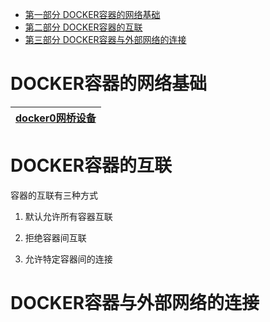 
* [第一部分  DOCKER容器的网络基础](#DOCKER容器的网络基础)
* [第二部分  DOCKER容器的互联](#DOCKER容器的互联)
* [第三部分  DOCKER容器与外部网络的连接](#DOCKER容器与外部网络的连接)



# DOCKER容器的网络基础
  
  [docker0网桥设备](https://github.com/stevenli91748/Engineering-special/blob/master/Docker/容器网络/docker0设备.md)|
  ---|
  
  
# DOCKER容器的互联

 容器的互联有三种方式
 
  1. 默认允许所有容器互联
  
  2. 拒绝容器间互联
  
  3. 允许特定容器间的连接
  


# DOCKER容器与外部网络的连接
